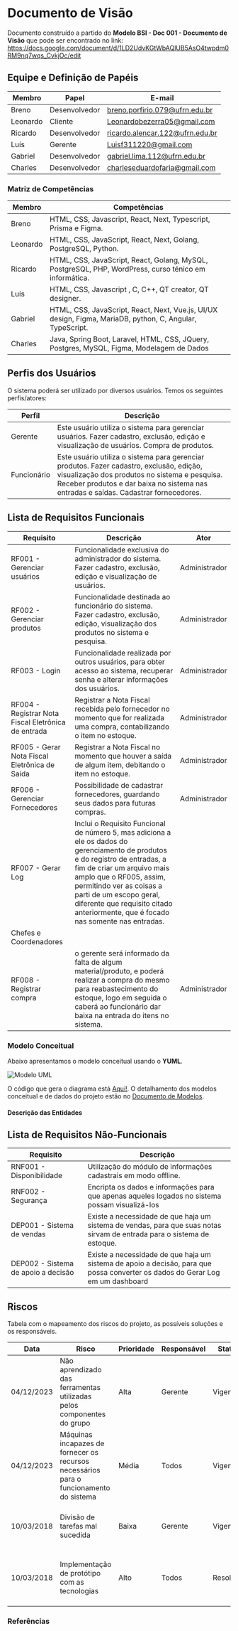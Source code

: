 # Documento de Visão

Documento construído a partido do **Modelo BSI - Doc 001 - Documento de Visão** que pode ser encontrado no
link: https://docs.google.com/document/d/1LD2UdvKGtWbAQlUB5AsO4twpdm0RM9nq7wqs_CvkjOc/edit

## Equipe e Definição de Papéis

Membro     |     Papel   |   E-mail   |
---------  | ----------- | ---------- |
Breno    | Desenvolvedor  | breno.porfirio.079@ufrn.edu.br
Leonardo     | Cliente | Leonardobezerra05@gmail.com
Ricardo         | Desenvolvedor  | ricardo.alencar.122@ufrn.edu.br
Luís      | Gerente | Luisf311220@gmail.com
Gabriel      | Desenvolvedor | gabriel.lima.112@ufrn.edu.br
Charles      | Desenvolvedor | charleseduardofaria@gmail.com

### Matriz de Competências

Membro     |     Competências   |
---------  | ----------- |
Breno    | HTML, CSS, Javascript, React, Next, Typescript, Prisma e Figma. |
Leonardo     | HTML, CSS, JavaScript, React, Next, Golang, PostgreSQL, Python. |
Ricardo        | HTML, CSS, JavaScript, React, Golang, MySQL, PostgreSQL, PHP, WordPress, curso ténico em informática. |
Luís       | HTML, CSS, Javascript , C, C++, QT creator, QT designer. |
Gabriel       | HTML, CSS, JavaScript, React, Next, Vue.js, UI/UX design, Figma, MariaDB, python, C, Angular, TypeScript. |
Charles      | Java, Spring Boot, Laravel, HTML, CSS, JQuery, Postgres, MySQL, Figma, Modelagem de Dados |


## Perfis dos Usuários

O sistema poderá ser utilizado por diversos usuários. Temos os seguintes perfis/atores:

Perfil                                 | Descrição   |
---------                              | ----------- |
Gerente | Este usuário utiliza o sistema para gerenciar usuários. Fazer cadastro, exclusão, edição e visualização de usuários. Compra de produtos.
Funcionário | Este usuário utiliza o sistema para gerenciar produtos. Fazer cadastro, exclusão, edição, visualização dos produtos no sistema e pesquisa. Receber produtos e dar baixa no sistema nas entradas e saídas. Cadastrar fornecedores.

## Lista de Requisitos Funcionais

Requisito                                 | Descrição   | Ator |
---------                                 | ----------- | ---------- |
RF001 - Gerenciar usuários     |  Funcionalidade exclusiva do administrador do sistema. Fazer cadastro, exclusão, edição e visualização de usuários. | Administrador |
RF002 - Gerenciar produtos | Funcionalidade destinada ao funcionário do sistema. Fazer cadastro, exclusão, edição, visualização dos produtos no sistema e pesquisa. | Administrador |
RF003 - Login | Funcionalidade realizada por outros usuários, para obter acesso ao sistema, recuperar senha e alterar informações dos usuários. | Administrador |
RF004 - Registrar Nota Fiscal Eletrônica de entrada |  Registrar a Nota Fiscal recebida pelo fornecedor no momento que for realizada uma compra, contabilizando o item no estoque. | Administrador |
RF005 - Gerar Nota Fiscal Eletrônica de Saída |  Registrar a Nota Fiscal no momento que houver a saída de algum item, debitando o item no estoque. | Administrador |
RF006 - Gerenciar Fornecedores | Possibilidade de cadastrar fornecedores, guardando seus dados para futuras compras. | Administrador |
RF007 - Gerar Log | Inclui o Requisito Funcional de número 5, mas adiciona a ele os dados do gerenciamento de produtos e do registro de entradas, a fim de criar um arquivo mais amplo que o RF005, assim, permitindo ver as coisas a parti de um escopo geral, diferente que requisito citado anteriormente, que é focado nas somente nas entradas.
 | Chefes e Coordenadores |
RF008 - Registrar compra |  o gerente será informado da falta de algum material/produto, e poderá realizar a compra do mesmo para reabastecimento do estoque, logo em seguida o caberá ao funcionário dar baixa na entrada do itens no sistema. | Administrador |

### Modelo Conceitual

Abaixo apresentamos o modelo conceitual usando o **YUML**.

 ![Modelo UML](yuml/monitoria-modelo.png)

O código que gera o diagrama está [Aqui!](yuml/monitoria-yuml.md). O detalhamento dos modelos conceitual e de dados do projeto estão no [Documento de Modelos](doc-modelos.md).

#### Descrição das Entidades

## Lista de Requisitos Não-Funcionais

Requisito                                 | Descrição   |
---------                                 | ----------- |
RNF001 - Disponibilidade | Utilização do módulo de informações cadastrais em modo offline. |
RNF002 - Segurança |  Encripta os dados e informações para que apenas aqueles logados no sistema possam visualizá-los |
DEP001 - Sistema de vendas | Existe a necessidade de que haja um sistema de vendas, para que suas notas sirvam de entrada para o sistema de estoque. |
DEP002 - Sistema de apoio a decisão |  Existe a necessidade de que haja um sistema de apoio a decisão, para que possa converter os dados do Gerar Log em um dashboard |

## Riscos

Tabela com o mapeamento dos riscos do projeto, as possíveis soluções e os responsáveis.

Data | Risco | Prioridade | Responsável | Status | Providência/Solução |
------ | ------ | ------ | ------ | ------ | ------ |
04/12/2023 | Não aprendizado das ferramentas utilizadas pelos componentes do grupo | Alta | Gerente | Vigente | Reforçar estudos sobre as ferramentas e aulas com a integrante que conhece a ferramenta |
04/12/2023 |Máquinas incapazes de fornecer os recursos necessários para o funcionamento do sistema | Média | Todos | Vigente | Recomendar a compra de novos dispositivos capazes de fornecer os recursos necessários para o funcionamento pleno do sistema. |
10/03/2018 | Divisão de tarefas mal sucedida | Baixa | Gerente | Vigente | Acompanhar de perto o desenvolvimento de cada membro da equipe |
10/03/2018 | Implementação de protótipo com as tecnologias | Alto | Todos | Resolvido | Encontrar tutorial com a maioria da tecnologia e implementar um caso base do sistema |

### Referências
